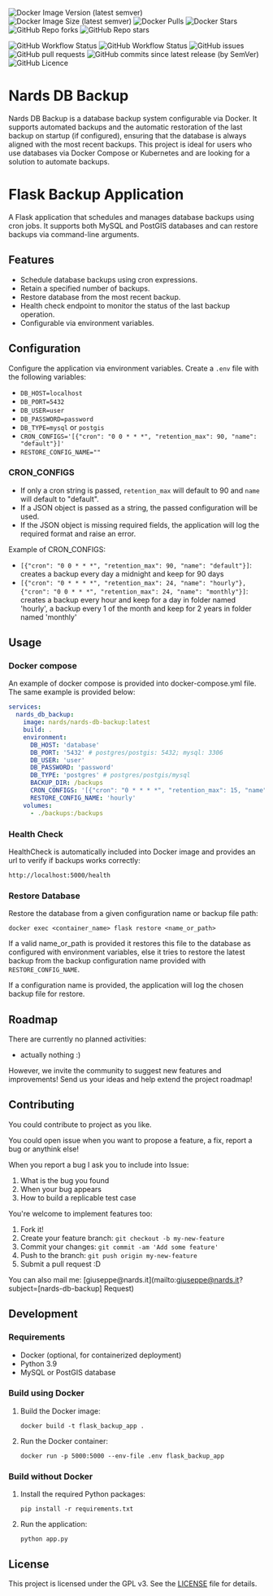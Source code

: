 ![Docker Image Version (latest semver)](https://img.shields.io/docker/v/nards/nards-db-backup?sort=semver&label=Version&logo=docker)
![Docker Image Size (latest semver)](https://img.shields.io/docker/image-size/nards/nards-db-backup?label=Size&logo=docker)
![Docker Pulls](https://img.shields.io/docker/pulls/nards/nards-db-backup?label=Pulls&logo=docker)
![Docker Stars](https://img.shields.io/docker/stars/nards/nards-db-backup?label=Stars&logo=docker)
![GitHub Repo forks](https://img.shields.io/github/forks/nards-it/nards-db-backup?label=Forks&logo=github)
![GitHub Repo stars](https://img.shields.io/github/stars/nards-it/nards-db-backup?label=Stars&logo=github)

![GitHub Workflow Status](https://img.shields.io/github/actions/workflow/status/nards-it/nards-db-backup/main.yaml?label=Latest%20build&logo=github)
![GitHub Workflow Status](https://img.shields.io/github/actions/workflow/status/nards-it/nards-db-backup/release.yaml?label=Last%20release%20build&logo=github)
![GitHub issues](https://img.shields.io/github/issues/nards-it/nards-db-backup?label=Issues&logo=github)
![GitHub pull requests](https://img.shields.io/github/issues-pr/nards-it/nards-db-backup?label=Pull%20requests&logo=github)
![GitHub commits since latest release (by SemVer)](https://img.shields.io/github/commits-since/nards-it/nards-db-backup/latest?sort=semver)
![GitHub Licence](https://img.shields.io/github/license/nards-it/nards-db-backup)

# Nards DB Backup

Nards DB Backup is a database backup system configurable via Docker. It supports automated backups and the automatic restoration of the last backup on startup (if configured), ensuring that the database is always aligned with the most recent backups. This project is ideal for users who use databases via Docker Compose or Kubernetes and are looking for a solution to automate backups.

# Flask Backup Application

A Flask application that schedules and manages database backups using cron jobs. It supports both MySQL and PostGIS databases and can restore backups via command-line arguments.

## Features

- Schedule database backups using cron expressions.
- Retain a specified number of backups.
- Restore database from the most recent backup.
- Health check endpoint to monitor the status of the last backup operation.
- Configurable via environment variables.

## Configuration

Configure the application via environment variables. Create a `.env` file with the following variables:

- `DB_HOST=localhost`
- `DB_PORT=5432`
- `DB_USER=user`
- `DB_PASSWORD=password`
- `DB_TYPE=mysql` or `postgis`
- `CRON_CONFIGS='[{"cron": "0 0 * * *", "retention_max": 90, "name": "default"}]'`
- `RESTORE_CONFIG_NAME=""`

### CRON_CONFIGS

- If only a cron string is passed, `retention_max` will default to 90 and `name` will default to "default".
- If a JSON object is passed as a string, the passed configuration will be used.
- If the JSON object is missing required fields, the application will log the required format and raise an error.

Example of CRON_CONFIGS:
- `[{"cron": "0 0 * * *", "retention_max": 90, "name": "default"}]`: creates a backup every day a midnight and keep for 90 days
- `[{"cron": "0 * * * *", "retention_max": 24, "name": "hourly"}, {"cron": "0 0 * * *", "retention_max": 24, "name": "monthly"}]`: creates a backup every hour and keep for a day in folder named 'hourly', a backup every 1 of the month and keep for 2 years in folder named 'monthly'

## Usage

### Docker compose

An example of docker compose is provided into docker-compose.yml file. The same example is provided below:

```yaml
services:
  nards_db_backup:
    image: nards/nards-db-backup:latest
    build: .
    environment:
      DB_HOST: 'database'
      DB_PORT: '5432' # postgres/postgis: 5432; mysql: 3306
      DB_USER: 'user'
      DB_PASSWORD: 'password'
      DB_TYPE: 'postgres' # postgres/postgis/mysql
      BACKUP_DIR: /backups
      CRON_CONFIGS: '[{"cron": "0 * * * *", "retention_max": 15, "name": "every"},{"cron": "0 * * * *", "retention_max": 1, "name": "hourly"}]'
      RESTORE_CONFIG_NAME: 'hourly'
    volumes:
      - ./backups:/backups
```

### Health Check

HealthCheck is automatically included into Docker image and provides an url to verify if backups works correctly:

   `http://localhost:5000/health`

### Restore Database

Restore the database from a given configuration name or backup file path:

   `docker exec <container_name> flask restore <name_or_path>`

If a valid name_or_path is provided it restores this file to the database as configured with environment variables, else it tries to restore the latest backup from the backup configuration name provided with `RESTORE_CONFIG_NAME`. 

If a configuration name is provided, the application will log the chosen backup file for restore.

## Roadmap

There are currently no planned activities:
- actually nothing :)

However, we invite the community to suggest new features and improvements! Send us your ideas and help extend the project roadmap!

## Contributing

You could contribute to project as you like.

You could open issue when you want to propose a feature, a fix, report a bug or anythink else!

When you report a bug I ask you to include into Issue:
1. What is the bug you found
2. When your bug appears
3. How to build a replicable test case

You're welcome to implement features too:
1. Fork it!
2. Create your feature branch: `git checkout -b my-new-feature`
3. Commit your changes: `git commit -am 'Add some feature'`
4. Push to the branch: `git push origin my-new-feature`
5. Submit a pull request :D

You can also mail me: [giuseppe\@nards.it](mailto:giuseppe@nards.it?subject=[nards-db-backup] Request)

## Development

### Requirements

- Docker (optional, for containerized deployment)
- Python 3.9
- MySQL or PostGIS database

### Build using Docker

1. Build the Docker image:
   
   `docker build -t flask_backup_app .`

2. Run the Docker container:

   `docker run -p 5000:5000 --env-file .env flask_backup_app`

### Build without Docker

1. Install the required Python packages:

   `pip install -r requirements.txt`

2. Run the application:

   `python app.py`

## License

This project is licensed under the GPL v3. See the [LICENSE](LICENSE) file for details.
